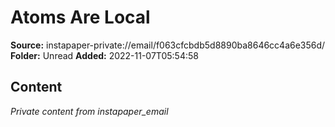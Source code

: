 # Atoms Are Local

**Source:** instapaper-private://email/f063cfcbdb5d8890ba8646cc4a6e356d/
**Folder:** Unread
**Added:** 2022-11-07T05:54:58




## Content
*Private content from instapaper_email*
